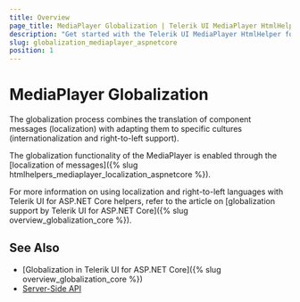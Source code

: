 ```yaml
---
title: Overview
page_title: MediaPlayer Globalization | Telerik UI MediaPlayer HtmlHelper for ASP.NET Core
description: "Get started with the Telerik UI MediaPlayer HtmlHelper for ASP.NET Core and learn about the globalization options it supports."
slug: globalization_mediaplayer_aspnetcore
position: 1
---
```


# MediaPlayer Globalization

The globalization process combines the translation of component messages (localization) with adapting them to specific cultures (internationalization and right-to-left support).

The globalization functionality of the MediaPlayer is enabled through the [localization of messages]({% slug htmlhelpers_mediaplayer_localization_aspnetcore %}).

For more information on using localization and right-to-left languages with Telerik UI for ASP.NET Core helpers, refer to the article on [globalization support by Telerik UI for ASP.NET Core]({% slug overview_globalization_core %}).

## See Also

* [Globalization in Telerik UI for ASP.NET Core]({% slug overview_globalization_core %})
* [Server-Side API](/api/mediaplayer)

